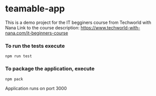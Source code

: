 # teamable-app
This is a demo project for the IT begginers course from Techworld with Nana
Link to the course description: https://www.techworld-with-nana.com/it-beginners-course

### To run the tests execute

    npm run test

### To package the application, execute

    npm pack
    
Application runs on port 3000    
